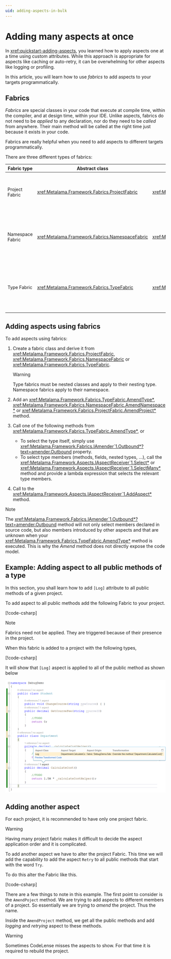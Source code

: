 ```yaml
---
uid: adding-aspects-in-bulk
---
```


# Adding many aspects at once

In <xref:quickstart-adding-aspects>, you learned how to apply aspects one at a time using custom attributes. While this approach is appropriate for aspects like caching or auto-retry, it can be overwhelming for other aspects like logging or profiling.

In this article, you will learn how to use _fabrics_ to add aspects to your targets programmatically.

## Fabrics

_Fabrics_ are special classes in your code that execute at compile time, within the compiler, and at design time, within your IDE. Unlike aspects, fabrics do not need to be _applied_ to any declaration, nor do they need to be _called_ from anywhere. Their main method will be called at the right time just because it exists in your code.

Fabrics are really helpful when you need to add aspects to different targets programmatically.  

There are three different types of fabrics:

| Fabric type | Abstract class | Main method | Purpose
|------------|---------|--|--|
| Project Fabric| <xref:Metalama.Framework.Fabrics.ProjectFabric>  | <xref:Metalama.Framework.Fabrics.ProjectFabric.AmendProject*> | To add aspects to different declarations in the current project.
| Namespace Fabric| <xref:Metalama.Framework.Fabrics.NamespaceFabric>  | <xref:Metalama.Framework.Fabrics.NamespaceFabric.AmendNamespace*> | To add aspects to different declarations in the namespace that contains the fabric type.
| Type Fabric | <xref:Metalama.Framework.Fabrics.TypeFabric> | <xref:Metalama.Framework.Fabrics.TypeFabric.AmendType*> | To add aspects to different members of the type that contains the nested fabric type.

## Adding aspects using fabrics

To add aspects using fabrics:

1. Create a fabric class and derive it from <xref:Metalama.Framework.Fabrics.ProjectFabric>,  <xref:Metalama.Framework.Fabrics.NamespaceFabric>  or <xref:Metalama.Framework.Fabrics.TypeFabric>.

    > [!WARNING] 
    > Type fabrics must be nested classes and apply to their nesting type.
    > Namespace fabrics apply to their namespace.

2. Add an <xref:Metalama.Framework.Fabrics.TypeFabric.AmendType*>, <xref:Metalama.Framework.Fabrics.NamespaceFabric.AmendNamespace*> or <xref:Metalama.Framework.Fabrics.ProjectFabric.AmendProject*> method.

3. Call one of the following methods from <xref:Metalama.Framework.Fabrics.TypeFabric.AmendType*>, or

   * To select the type itself, simply use <xref:Metalama.Framework.Fabrics.IAmender`1.Outbound*?text=amender.Outbound> property.
   * To select type members (methods, fields, nested types, ...), call the <xref:Metalama.Framework.Aspects.IAspectReceiver`1.Select*> or <xref:Metalama.Framework.Aspects.IAspectReceiver`1.SelectMany*> method and provide a lambda expression that selects the relevant type members.


4. Call to the  <xref:Metalama.Framework.Aspects.IAspectReceiver`1.AddAspect*> method.

> [!NOTE]
> The <xref:Metalama.Framework.Fabrics.IAmender`1.Outbound*?text=amender.Outbound> method will not only select members declared in source code, but also members introduced by other aspects and that are unknown when your  <xref:Metalama.Framework.Fabrics.TypeFabric.AmendType*> method is executed. This is why the _Amend_ method does not directly expose the code model.


## Example: Adding aspect to all public methods of a type

In this section, you shall learn how to add `[Log]` attribute to all public methods of a given project.

To add aspect to all public methods add the following Fabric to your project.

[!code-csharp[](~\code\Metalama.Documentation.QuickStart.Fabrics\Fabric.cs)]

> [!NOTE]
> Fabrics need not be applied. They are triggered because of their presence in the project.

When this fabric is added to a project with the following types, 

[!code-csharp[](../../../code/DebugDemo/Entities.cs)]

It will show that `[Log]` aspect is applied to all of the public method as shown below

![](../../images/../using-aspects/images/../../quickstart/using-aspects/images/aspects_added_to_many_types.png)



## Adding another aspect
For each project, it is recommended to have only one project fabric. 

> [!WARNING]
> Having many project fabric makes it difficult to decide the aspect application order and it is complicated. 

To add another aspect we have to alter the project Fabric. This time we will add the capability to add the aspect `Retry` to all public methods that start with the word `Try`.

To do this alter the Fabric like this. 

[!code-csharp[](../../../code/DebugDemo2/Fabric.cs)]

There are a few things to note in this example. The first point to consider is the `AmendPoject` method. We are trying to add aspects to different members of a project. So essentially we are trying to _amend_ the project. Thus the name. 

Inside the `AmendProject` method, we get all the public methods and add _logging_ and _retrying_ aspect to these methods. 



> [!WARNING]
> Sometimes CodeLense misses the aspects to show. For that time it is required to rebuild the project.  
